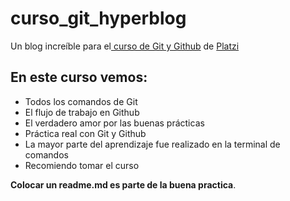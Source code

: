 # curso_git_hyperblog
Un blog increíble para el[ curso de Git y Github](https://platzi.com/cursos/git-github/ " curso de Git y Github") de [Platzi](https://platzi.com/ "Platzi")


## En este curso vemos:
* Todos los comandos de Git
* El flujo de trabajo en Github
* El verdadero amor por las buenas prácticas
* Práctica real con Git y Github
* La mayor parte del aprendizaje fue realizado en la terminal de comandos
* Recomiendo tomar el curso

 **Colocar un readme.md es parte de la buena practica**.